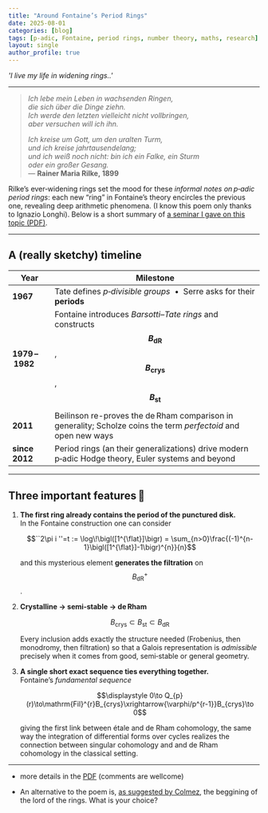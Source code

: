 ```yaml
---
title: "Around Fontaine’s Period Rings"
date: 2025-08-01
categories: [blog]
tags: [p‑adic, Fontaine, period rings, number theory, maths, research]
layout: single
author_profile: true
---
```


*'I live my life in widening rings..'*

---

> *Ich lebe mein Leben in wachsenden Ringen,  
> die sich über die Dinge ziehn.  
> Ich werde den letzten vielleicht nicht vollbringen,  
> aber versuchen will ich ihn.*  
>   
> *Ich kreise um Gott, um den uralten Turm,  
> und ich kreise jahrtausendelang;  
> und ich weiß noch nicht: bin ich ein Falke, ein Sturm  
> oder ein großer Gesang.*  
> — **Rainer Maria Rilke, 1899**

Rilke’s ever‑widening rings set the mood for these *informal notes on p‑adic period rings*: each new “ring” in Fontaine’s theory encircles the previous one, revealing deep arithmetic phenomena.  (I know this poem only thanks to Ignazio Longhi).
Below is a short summary of [a seminar I gave on this topic (PDF)](https://nimath.github.io/files/notes_on_fontaine_rings.pdf).

---

## A (really sketchy) timeline

| Year | Milestone |
|------|-----------|
| **1967** | Tate defines *p‑divisible groups* &nbsp;•&nbsp; Serre asks for their **periods** |
| **1979 – 1982** | Fontaine introduces *Barsotti–Tate rings* and constructs **$$B_{\mathrm{dR}}$$**, **$$B_{\mathrm{crys}}$$**, **$$B_{\mathrm{st}}$$** |
| **2011** | Beilinson re-proves the de Rham comparison in generality; Scholze coins the term *perfectoid* and open new ways|
| **since 2012** | Period rings (an their generalizations) drive modern p‑adic Hodge theory, Euler systems and beyond |



---

## Three important features 🍴

1. **The first ring already contains the period of the punctured disk.**  
   In the Fontaine construction one can consider  
   
     $$``2\pi i ''=t := \log\!\bigl([1^{\flat}]\bigr) = \sum_{n>0}\frac{(-1)^{n-1}\bigl([1^{\flat}]-1\bigr)^{n}}{n}$$
    
   and this mysterious element **generates the filtration** on $$B_{\mathrm{dR}}^{+}$$.

2. **Crystalline → semi‑stable → de Rham**  
   
     $$B_{\mathrm{crys}} \subset B_{\mathrm{st}} \subset B_{\mathrm{dR}}$$
    
   Every inclusion adds exactly the structure needed (Frobenius, then monodromy, then filtration) so that a Galois representation is *admissible* precisely when it comes from good, semi‑stable or general geometry.

3. **A single short exact sequence ties everything together.**  
   Fontaine’s *fundamental sequence*  
   
    $$\displaystyle 0\to Q_{p}(r)\to\mathrm{Fil}^{r}B_{crys}\xrightarrow{\varphi/p^{r-1}}B_{crys}\to 0$$

   giving the first link between étale and de Rham cohomology, the same way the integration of differential forms  over cycles realizes the connection between singular cohomology and and de Rham cohomology in the  classical setting.

---

* more details in the [PDF]((https://nimath.github.io/files/notes_on_fontaine_rings.pdf)) (comments are wellcome)

* An alternative to the poem is, [as suggested by Colmez](https://webusers.imj-prg.fr/~pierre.colmez/FW.pdf), the beggining of the lord of the rings. What is your choice?


